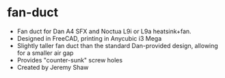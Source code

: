 # fan-duct
- Fan duct for Dan A4 SFX and Noctua L9i or L9a heatsink+fan.
- Designed in FreeCAD, printing in Anycubic i3 Mega
- Slightly taller fan duct than the standard Dan-provided design, allowing for a smaller air gap
- Provides "counter-sunk" screw holes
- Created by Jeremy Shaw
